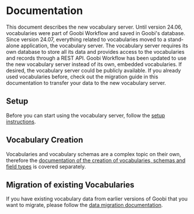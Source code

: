 # Documentation
This document describes the new vocabulary server. Until version 24.06, vocabularies were part of Goobi Workflow and saved in Goobi's database. Since version 24.07, everything related to vocabularies moved to a stand-alone application, the vocabulary server. The vocabulary server requires its own database to store all its data and provides access to the vocabularies and records through a REST API. Goobi Workflow has been updated to use the new vocabulary server instead of its own, embedded vocabularies. If desired, the vocabulary server could be publicly available. If you already used vocabularies before, check out the migration guide in this documentation to transfer your data to the new vocabulary server.

## Setup
Before you can start using the vocabulary server, follow the [setup instructions](setup.md).

## Vocabulary Creation
Vocabularies and vocabulary schemas are a complex topic on their own, therefore the [documentation of the creation of vocabularies, schemas and field types](creation.md) is covered separately.

## Migration of existing Vocabularies
If you have existing vocabulary data from earlier versions of Goobi that you want to migrate, please follow the [data migration documentation](migration.md).

